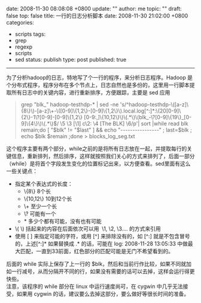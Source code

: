 date: 2008-11-30 08:08:08 +0800
update: ""
author: me
topic: ""
draft: false
top: false
title: 一行的日志分析脚本
date: 2008-11-30 21:02:00 +0800
categories:
- scripts
tags:
- grep
- regexp
- scripts
- sed
status: publish
type: post
published: true
---
<p>为了分析hadoop的日志，特地写了个一行的程序，来分析日志程序。Hadoop 是个分布式程序，程序分布在多个节点上，日志自然也是多份的，这里用一行脚本提取所有日志中的关键内容，进行重新排序，方便跟踪，主要是 sed 应用</p>

<blockquote><p>grep &quot;blk_&quot; hadoop-testhdp-* | sed -ne 's/^hadoop-testhdp-\([a-z]\{8\}\)-[a-z]\+-\([0-9]\{1,2\}-[0-9]\{1,2\}\).local.log[^:]*:\(20[0-9]\{2\}-1\?[0-9]-[0-9]\{1,2\} [0-9:,]\{10,12\}\)\(.*\)\(blk_-\?[0-9]\{19\}_[0-9]\{4\}\)\(.*\)$/ \5 \3 [\1] c\2: \4 [The BLK] \6/p'| sort |while read blk remain;do [ &quot;$blk&quot; != &quot;$last&quot; ] &amp;&amp; echo &quot;----------------&quot; ; last=$blk ; echo $blk $remain ;done &gt; blocks_log_seg.txt</p>

</blockquote>

<p>这个程序主要有两个部分，while之前的是将所有日志放在一起，并提取每行的关键信息，重新排列，然后排序，这样就按照我们关心的方式来排列了，后面一部分（while）是将首个字段发生变化的位置标记出来，以方便查看。sed里面有这么一些关键点：</p>

<ul>

<li>指定某个表达式的长度：

<ul>

<li>\{8\} 8个长 </li>

<li>\{10,12\} 10到12个长</li>

<li>\+ 至少一个长 </li>

<li>\? 可能有一个 </li>

<li>* 多少个都有可能，没有也有可能</li>

</ul>

</li>

<li>\( \) 括起来的内容在后面依次可以用&#160; \1, \2, \3.... 的方式来引用 </li>

<li>使用 [ ] 来指定可能的字符，或用 [^] 来排除没有的，如 [^:] 就是不包含冒号的，上述[^:]* 如果替换成 .* 的话，可能在 log: 2008-11-28 13:05:33 中做最大匹配，一直到33前面，红色部分的匹配可能是无门不希望看到的。</li>

</ul>

<p>后面的 while 实际上保存了上一行的 $blk，然后和当前行作比较，如果不同就加如一行减号，从而分隔开不同的行，如果没有需要的话可以去掉，这样会运行得更快些。   <br />注意，该程序的 while 部分在 linux 中运行速度尚可，在 cygwin 中几乎无法接受，如果用 cygwin 的话，建议要么去掉这部分，要么做好等很长时间的准备。</p>
